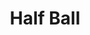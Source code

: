 ---
layout: design
name: "halfball2"
title: "Half Ball"
aka:  "Test aka"
description: "Test Description"
images:
    - image:
        url: "/assets/images/designs/halfball/1.png"
        alt: "Red Pineapple website on tablet, mobile and desktop"
family: "ball"
---